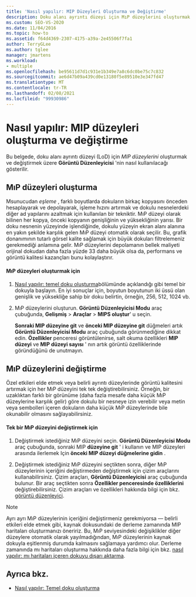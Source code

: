 ```yaml
---
title: 'Nasıl yapılır: MIP Düzeyleri Oluşturma ve Değiştirme'
description: Doku alanı ayrıntı düzeyi için MıP düzeylerini oluşturmak ve değiştirmek üzere görüntü düzenleyicisini nasıl kullanacağınızı öğrenin.
ms.custom: SEO-VS-2020
ms.date: 11/04/2016
ms.topic: how-to
ms.assetid: f64d4369-2307-4175-a39a-2e45506f7fa1
author: TerryGLee
ms.author: tglee
manager: jmartens
ms.workload:
- multiple
ms.openlocfilehash: be95611d7d1c931e1b349e7a8c6dc0be75c7c832
ms.sourcegitcommit: ae6d47b09a439cd0e13180f5e89510e3e347fd47
ms.translationtype: MT
ms.contentlocale: tr-TR
ms.lasthandoff: 02/08/2021
ms.locfileid: "99930986"
---
```

# <a name="how-to-create-and-modify-mip-levels"></a>Nasıl yapılır: MIP düzeyleri oluşturma ve değiştirme
Bu belgede, doku alanı ayrıntı düzeyi (LoD) için *MIP düzeylerini* oluşturmak ve değiştirmek üzere **Görüntü Düzenleyicisi** 'nin nasıl kullanılacağı gösterilir.

## <a name="generating-mip-levels"></a>MıP düzeyleri oluşturma
Msunucudan *eşleme* , farklı boyutlarda dokuların birkaç kopyasını önceden hesaplayarak ve depolayarak, işleme hızını artırmak ve dokulu nesnelerdeki diğer ad yapılarını azaltmak için kullanılan bir tekniktir. MıP düzeyi olarak bilinen her kopya, önceki kopyanın genişliğinin ve yüksekliğinin yarısı. Bir doku nesnenin yüzeyinde işlendiğinde, dokulu yüzeyin ekran alanı alanına en yakın şekilde karşılık gelen MıP düzeyi otomatik olarak seçilir. Bu, grafik donanımının tutarlı görsel kalite sağlamak için büyük dokuları filtrelemeniz gerekmediği anlamına gelir. MıP düzeylerini depolamanın bellek maliyeti orijinal dokudan daha fazla yüzde 33 daha büyük olsa da, performans ve görüntü kalitesi kazançları bunu kolaylaştırır.

#### <a name="to-generate-mip-levels"></a>MıP düzeyleri oluşturmak için

1. [Nasıl yapılır: temel doku oluşturma](../designers/how-to-create-a-basic-texture.md)bölümünde açıklandığı gibi temel bir dokuyla başlayın. En iyi sonuçlar için, boyutun boyutunun iki üssü olan genişlik ve yüksekliğe sahip bir doku belirtin, örneğin, 256, 512, 1024 vb.

2. MıP düzeylerini oluşturun. **Görüntü Düzenleyicisi Modu** araç çubuğunda, **Gelişmiş**  >  **Araçlar**  >  **MIPS oluştur**' u seçin.

     **Sonraki MIP düzeyine git** ve **önceki MIP düzeyine git** düğmeleri artık **Görüntü Düzenleyicisi Modu** araç çubuğunda görünmediğine dikkat edin. **Özellikler** penceresi görüntülenirse, salt okuma özellikleri **MIP düzeyi** ve **MIP düzeyi sayısı** ' nın artık görüntü özelliklerinde göründüğünü de unutmayın.

## <a name="modifying-mip-levels"></a>MıP düzeylerini değiştirme
Özel etkileri elde etmek veya belirli ayrıntı düzeylerinde görüntü kalitesini artırmak için her MıP düzeyini tek tek değiştirebilirsiniz. Örneğin, bir uzaklıktan farklı bir görünüme (daha fazla mesafe daha küçük MıP düzeylerine karşılık gelir) göre dokulu bir nesneye izin verebilir veya metin veya sembolleri içeren dokuların daha küçük MıP düzeylerinde bile okunabilir olmasını sağlayabilirsiniz.

#### <a name="to-modify-an-individual-mip-level"></a>Tek bir MıP düzeyini değiştirmek için

1. Değiştirmek istediğiniz MıP düzeyini seçin. **Görüntü Düzenleyicisi Modu** araç çubuğunda, sonraki MIP **düzeyine git** ' i kullanın ve MIP düzeyleri arasında ilerlemek Için **önceki MIP düzeyi düğmelerine gidin** .

2. Değiştirmek istediğiniz MıP düzeyini seçtikten sonra, diğer MıP düzeylerinin içeriğini değiştirmeden değiştirmek için çizim araçlarını kullanabilirsiniz. Çizim araçları, **Görüntü Düzenleyicisi** araç çubuğunda bulunur. Bir araç seçtikten sonra **Özellikler penceresinde özelliklerini** değiştirebilirsiniz. Çizim araçları ve özellikleri hakkında bilgi için bkz. [görüntü düzenleyici](../designers/image-editor.md).

> [!NOTE]
> Ayrı ayrı MıP düzeylerinin içeriğini değiştirmeniz gerekmiyorsa — belirli etkileri elde etmek gibi, kaynak dokusundaki de derleme zamanında MIP haritaları oluşturmanızı öneririz. Bu, MıP seviyesindeki değişiklikler diğer düzeylere otomatik olarak yayılmadığından, MıP düzeylerinin kaynak dokuyla eşitlenmiş durumda kalmasını sağlamaya yardımcı olur. Derleme zamanında mı haritaları oluşturma hakkında daha fazla bilgi için bkz. [nasıl yapılır: mı haritaları içeren dokuyu dışarı aktarma](../designers/how-to-export-a-texture-that-contains-mipmaps.md).

## <a name="see-also"></a>Ayrıca bkz.

- [Nasıl yapılır: Temel doku oluşturma](../designers/how-to-create-a-basic-texture.md)
